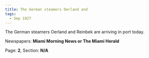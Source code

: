 ```yaml
---  
title: The German steamers Oerland and  
tags:  
  - Sep 1927  
---  
```

  
The German steamers Oerland and Reinbek are arriving in port today.  
  
Newspapers: **Miami Morning News or The Miami Herald**  
  
Page: **2**, Section: **N/A** 
